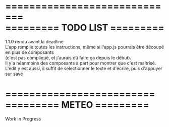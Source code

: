 =============================  
========= TODO LIST ========= 
============================= 

1.1.0 rendu avant la deadline  
L'app remplie toutes les instructions, même si l'app.js pourrais être découpé en plus de composants  
(c'est pas compliqué, et j'aurais dû faire ça depuis le début).  
Il y'a néanmoins des composants à part pour montrer que c'est maîtrisé.  
L'edit y est aussi, il suffit de selectionner le texte et d'écrire, puis d'appuyer sur save

=========================
========= METEO =========
=========================

Work in Progress